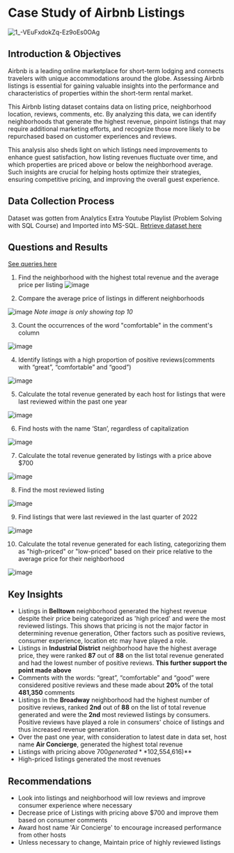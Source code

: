 # Case Study of Airbnb Listings

![1_-VEuFxdokZq-Ez9oEs0OAg](https://github.com/user-attachments/assets/38873d0e-a002-42b8-b662-2ef67f88cabc)

## Introduction & Objectives
Airbnb is a leading online marketplace for short-term lodging and connects travelers with unique accommodations around the globe. Assessing Airbnb listings is essential for gaining valuable insights into the performance and characteristics of properties within the short-term rental market. 

This Airbnb listing dataset contains data on listing price, neighborhood location, reviews, comments, etc. By analyzing this data, we can identify neighborhoods that generate the highest revenue, pinpoint listings that may require additional marketing efforts, and recognize those more likely to be repurchased based on customer experiences and reviews.

This analysis also sheds light on which listings need improvements to enhance guest satisfaction, how listing revenues fluctuate over time, and which properties are priced above or below the neighborhood average. Such insights are crucial for helping hosts optimize their strategies, ensuring competitive pricing, and improving the overall guest experience.

## Data Collection Process
Dataset was gotten from Analytics Extra Youtube Playlist (Problem Solving with SQL Course) and Imported into MS-SQL.
[Retrieve dataset here](https://youtu.be/uAM023J7bZI?si=jTph0zlEc2kHDmrH)

## Questions and Results
[See queries here](https://github.com/Ruqayyat-Hassan/MS-SQL-Projects/blob/2f8bbf6b6b6925ac6801cc3ca55230e777e517e2/Airbnb%20Listing%20Project/SQL%20Capstone%20Project.sql)

1. Find the neighborhood with the highest total revenue and the average price per listing
![image](https://github.com/user-attachments/assets/446d624d-40b0-47c3-904c-957936c87fea)

2. Compare the average price of listings in different neighborhoods

![image](https://github.com/user-attachments/assets/81339019-fc38-429b-b5e3-12b60c6636b8)
*Note image is only showing top 10*

3. Count the occurrences of the word "comfortable" in the comment's column

![image](https://github.com/user-attachments/assets/8bc00202-a0a3-4f5d-921f-a19e011418e1)

4. Identify listings with a high proportion of positive reviews(comments with “great”, “comfortable” and “good”)

![image](https://github.com/user-attachments/assets/40c3b5ec-a863-4a90-8fbf-e13f81e6da41)

5. Calculate the total revenue generated by each host for listings that were last reviewed within the past one year

![image](https://github.com/user-attachments/assets/5f11cf99-53ef-41e2-84d6-ac2f2afeb515)

6. Find hosts with the name ‘Stan’, regardless of capitalization

![image](https://github.com/user-attachments/assets/25c988a8-1a07-49ed-bda1-9933c97c1f10)

7. Calculate the total revenue generated by listings with a price above $700

![image](https://github.com/user-attachments/assets/137322cb-8327-45e5-8e2a-cd91f1c5fb14)

8. Find the most reviewed listing

![image](https://github.com/user-attachments/assets/36ff2a08-79aa-4270-a350-3c34b3faeb36)

9. Find listings that were last reviewed in the last quarter of 2022

![image](https://github.com/user-attachments/assets/8c7eb33e-e609-42cd-9b80-9e205f0364fd)

10. Calculate the total revenue generated for each listing, categorizing them as "high-priced" or "low-priced" based on their price relative to the average price for their neighborhood

![image](https://github.com/user-attachments/assets/2fc83eb2-0cbc-41d2-bb89-4d2ed6475f7f)

## Key Insights
* Listings in **Belltown** neighborhood generated the highest revenue despite their price being  categorized as 'high priced' and were the most reviewed listings. This shows that pricing is not the major factor in determining revenue generation, Other factors such as positive reviews, consumer experience, location etc may have played a role.
* Listings in **Industrial District** neighborhood have the highest average price, they were ranked **87** out of **88** on the list total revenue generated and had the lowest number of positive reviews. **This further support the point made above**
* Comments with the words: “great”, “comfortable” and “good” were considered positive reviews and these made about **20%** of the total **481,350** comments
* Listings in the **Broadway** neighborhood had the highest number of positive reviews, ranked **2nd** out of **88** on the list of total revenue generated and were the **2nd** most reviewed listings by consumers. Positive reviews have played a role in consumers' choice of listings and thus increased revenue generation.
* Over the past one year, with consideration to latest date in data set, host name **Air Concierge**, generated the highest total revenue
* Listings with pricing above $700 generated **10%** of the total revenue **($2,554,616)**
* High-priced listings generated the most revenues

## Recommendations
* Look into listings and neighborhood will low reviews and improve consumer experience where necessary
* Decrease price of Listings with pricing above $700 and improve them based on consumer comments
* Award host name  'Air Concierge' to encourage increased performance from other hosts
* Unless necessary to change, Maintain price of highly reviewed listings

